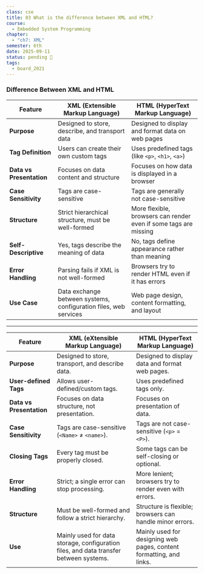 ```yaml
---
class: cse
title: 03 What is the difference between XML and HTML?
course:
  - Embedded System Programming
chapter:
  - "ch7: XML"
semester: 6th
date: 2025-09-11
status: pending 🛑
tags:
  - board_2021
---
```

### Difference Between XML and HTML

| Feature                  | XML (Extensible Markup Language)                                                      | HTML (HyperText Markup Language)                                    |
| ------------------------ | ------------------------------------------------------------------------------------- | ------------------------------------------------------------------- |
| **Purpose**              | Designed to store, describe, and transport data                                       | Designed to display and format data on web pages                    |
| **Tag Definition**       | Users can create their own custom tags                                                | Uses predefined tags (like `<p>`, `<h1>`, `<a>`)                    |
| **Data vs Presentation** | Focuses on data content and structure                                                 | Focuses on how data is displayed in a browser                       |
| **Case Sensitivity**     | Tags are case-sensitive                                                               | Tags are generally not case-sensitive                               |
| **Structure**            | Strict hierarchical structure, must be well-formed                                    | More flexible, browsers can render even if some tags are missing    |
| **Self-Descriptive**     | Yes, tags describe the meaning of data                                                | No, tags define appearance rather than meaning                      |
| **Error Handling**       | Parsing fails if XML is not well-formed                                               | Browsers try to render HTML even if it has errors                   |
| **Use Case**             | Data exchange between systems, configuration files, web services                      | Web page design, content formatting, and layout                     |

---

|Feature|XML (eXtensible Markup Language)|HTML (HyperText Markup Language)|
|---|---|---|
|**Purpose**|Designed to store, transport, and describe data.|Designed to display data and format web pages.|
|**User-defined Tags**|Allows user-defined/custom tags.|Uses predefined tags only.|
|**Data vs Presentation**|Focuses on data structure, not presentation.|Focuses on presentation of data.|
|**Case Sensitivity**|Tags are case-sensitive (`<Name>` ≠ `<name>`).|Tags are not case-sensitive (`<p>` = `<P>`).|
|**Closing Tags**|Every tag must be properly closed.|Some tags can be self-closing or optional.|
|**Error Handling**|Strict; a single error can stop processing.|More lenient; browsers try to render even with errors.|
|**Structure**|Must be well-formed and follow a strict hierarchy.|Structure is flexible; browsers can handle minor errors.|
|**Use**|Mainly used for data storage, configuration files, and data transfer between systems.|Mainly used for designing web pages, content formatting, and links.|